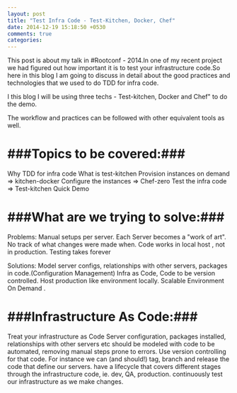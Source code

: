 ```yaml
---
layout: post
title: "Test Infra Code - Test-Kitchen, Docker, Chef"
date: 2014-12-19 15:18:50 +0530
comments: true
categories: 
---
```


This post is about my talk in #Rootconf - 2014.In one of my recent project we had figured out how important it is to test your infrastructure code.So here in this blog I am going to discuss in detail about the good practices and technologies that we used to do TDD for infra code.

I this blog I will be using three techs - Test-kitchen, Docker and Chef" to do the demo.

The workflow and practices can be followed with other equivalent tools as well.

<!-- more -->

###Topics to be covered:###
===========================
Why TDD for infra code
What is test-kitchen
Provision instances on demand => kitchen-docker
Configure the instances => Chef-zero
Test the infra code => Test-kitchen
Quick Demo

###What are we trying to solve:###
==================================
Problems:
Manual setups per server. Each Server becomes a "work of art".
No track of what changes were made when.
Code works in local host , not in production.
Testing takes forever

Solutions:
Model server configs, relationships with other servers, packages in code.(Configuration Management)
Infra as Code, Code to be version controlled.
Host production like environment locally.
Scalable Environment On Demand .

###Infrastructure As Code:###
=============================
Treat your infrastructure as Code
Server configuration, packages installed, relationships with other servers etc should be modeled with code to be automated, removing manual steps prone to errors.
Use version controlling for that code.
For instance we can (and should!)
tag, branch and release the code that define our servers.
have a lifecycle that covers different stages through the infrastructure code, ie. dev, QA, production.
continuously test our infrastructure as we make changes.



